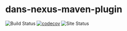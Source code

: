 dans-nexus-maven-plugin
=======================

![Build Status](https://github.com/DANS-KNAW/dans-nexus-maven-plugin/actions/workflows/build.yml/badge.svg)
[![codecov](https://codecov.io/gh/DANS-KNAW/dans-nexus-maven-plugin/branch/master/graph/badge.svg)](https://codecov.io/gh/DANS-KNAW/dans-nexus-maven-plugin)
![Site Status](https://github.com/DANS-KNAW/dans-nexus-maven-plugin/actions/workflows/docs.yml/badge.svg)
